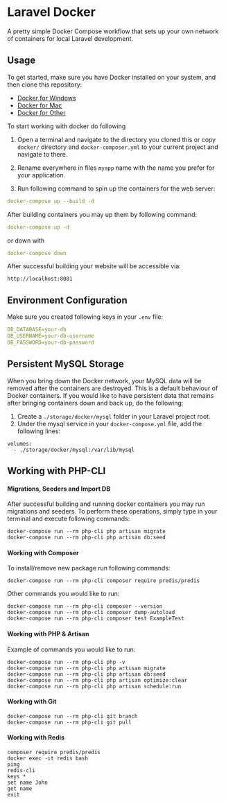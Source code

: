 # Laravel Docker

A pretty simple Docker Compose workflow that sets up your own network of containers for local Laravel development. 

## Usage

To get started, make sure you have Docker installed on your system, and then clone this repository:
- [Docker for Windows](https://docs.docker.com/desktop/windows/install/)
- [Docker for Mac](https://docs.docker.com/desktop/mac/install/)
- [Docker for Other](https://docs.docker.com/compose/install/)


To start working with docker do following 

1. Open a terminal and navigate to the directory you cloned this
   or copy `docker/` directory and `docker-composer.yml` to your current project and navigate to there.

2. Rename everywhere in files `myapp` name with the name you prefer for your application.

3. Run following command to spin up the containers for the web server:

~~~yaml
docker-compose up --build -d
~~~

After building containers you may up them by following command:
~~~yaml
docker-compose up -d
~~~
or down with 
~~~yaml
docker-compose down
~~~


After successful building your website will be accessible via:
~~~
http://localhost:8081
~~~

## Environment Configuration

Make sure you created following keys in your `.env` file:
~~~yaml
DB_DATABASE=your-db
DB_USERNAME=your-db-username
DB_PASSWORD=your-db-password
~~~


## Persistent MySQL Storage

When you bring down the Docker network, your MySQL data will be removed after the containers are destroyed. This is a default behaviour of Docker containers. 
If you would like to have persistent data that remains after bringing containers down and back up, do the following:

1. Create a `./storage/docker/mysql` folder in your Laravel project root.
2. Under the mysql service in your `docker-compose.yml` file, add the following lines:

```
volumes:
  - ./storage/docker/mysql:/var/lib/mysql
```


## Working with PHP-CLI

#### Migrations, Seeders and Import DB
After successful building and running docker containers you may run migrations and seeders.
To perform these operations, simply type in your terminal and execute following commands:

```
docker-compose run --rm php-cli php artisan migrate
docker-compose run --rm php-cli php artisan db:seed
```

#### Working with Composer
To install/remove new package run following commands:
```
docker-compose run --rm php-cli composer require predis/predis
```

Other commands you would like to run:
```
docker-compose run --rm php-cli composer --version
docker-compose run --rm php-cli composer dump-autoload
docker-compose run --rm php-cli composer test ExampleTest
```

#### Working with PHP & Artisan
Example of commands you would like to run:
```
docker-compose run --rm php-cli php -v
docker-compose run --rm php-cli php artisan migrate
docker-compose run --rm php-cli php artisan db:seed
docker-compose run --rm php-cli php artisan optimize:clear
docker-compose run --rm php-cli php artisan schedule:run
```

#### Working with Git
```
docker-compose run --rm php-cli git branch
docker-compose run --rm php-cli git pull
 ```

#### Working with Redis
```
composer require predis/predis
docker exec -it redis bash
ping
redis-cli
keys *
set name John
get name
exit
 ```
